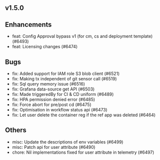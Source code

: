 ## v1.5.0

## Enhancements
- feat: Config Approval bypass v1 (for cm, cs and deployment template) (#6493)
- feat: Licensing changes (#6474)
## Bugs
- fix: Added support for IAM role S3 blob client (#6521)
- fix: Making tx independent of git sensor call (#6519)
- fix: Sql query memory issue (#6516)
- fix: Grafana data-source get API (#6503)
- fix: Made triggeredBy for CI & CD uniform (#6489)
- fix: HPA permission denied error (#6485)
- fix: Force abort for pre/post cd  (#6475)
- fix: Optimisation in workflow status api (#6473)
- fix: Let user delete the container reg if the ref app was deleted (#6464)
## Others
- misc: Update the descriptions of env variables (#6499)
- misc: Patch api for user attribute (#6490)
- chore: Nil implementations fixed for user attribute in telemetry (#6497)


